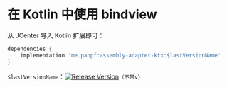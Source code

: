 # 在 Kotlin 中使用 bindview

从 JCenter 导入 Kotlin 扩展即可：

```groovy
dependencies {
    implementation 'me.panpf:assembly-adapter-ktx:$lastVersionName'
}
```

`$lastVersionName`：[![Release Version][release_icon]][release_link]`（不带v）`


[release_icon]: https://img.shields.io/github/release/panpf/assembly-adapter.svg
[release_link]: https://github.com/panpf/assembly-adapter/releases
